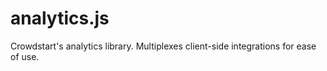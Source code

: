 # analytics.js
Crowdstart's analytics library. Multiplexes client-side integrations for ease of use.
